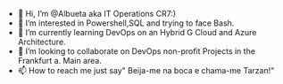 - 👋 Hi, I’m @Albueta aka IT Operations CR7:) 
- 👀 I’m interested in Powershell,SQL and trying to face Bash.
- 🌱 I’m currently learning DevOps on an Hybrid G Cloud and Azure Architecture.
- 💞️ I’m looking to collaborate on DevOps non-profit Projects in the Frankfurt a. Main area.
- 📫 How to reach me just say" Beija-me na boca e chama-me Tarzan!"

<!---
Albueta/Albueta is a ✨ special ✨ repository because its `README.md` (this file) appears on your GitHub profile.
You can click the Preview link to take a look at your changes.
--->
